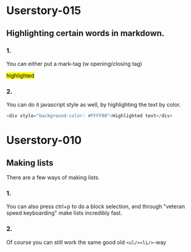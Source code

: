 # Userstory-015

## Highlighting certain words in markdown.

### 1. 

You can either put a mark-tag (w opening/closing tag)

<mark>highlighted</mark>

### 2.

You can do it javascript style as well, by highlighting the text by color.

```js
<div style="background-color: #FFFF00">Highlighted text</div>
```


# Userstory-010

## Making lists

There are a few ways of making lists.

### 1. 

You can also press ctrl+p to do a block selection, and through "veteran speed keyboarding" make lists incredibly fast.

### 2. 

Of course you can still work the same good old ```<ul/><li/>```-way



